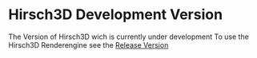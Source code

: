 # Hirsch3D Development Version
The Version of Hirsch3D wich is currently under development
To use the Hirsch3D Renderengine see the [Release Version](https://github.com/hackfleisch1337/Hirsch3D_Release_v1.0)
